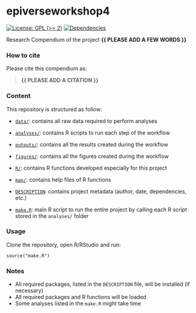 <!-- README.md is generated from README.Rmd. Please edit that file -->

# epiverseworkshop4

<!-- badges: start -->

[![License: GPL (&gt;=
2)](https://img.shields.io/badge/License-GPL%20%28%3E%3D%202%29-blue.svg)](https://choosealicense.com/licenses/gpl-2.0/)
[![Dependencies](https://img.shields.io/badge/dependencies-2/95-green?style=flat)](#)
<!-- badges: end -->

Research Compendium of the project **{{ PLEASE ADD A FEW WORDS }}**

### How to cite

Please cite this compendium as:

> **{{ PLEASE ADD A CITATION }}**

### Content

This repository is structured as follow:

-   [`data/`](https://github.com/scarabel/epiverseworkshop4/tree/master/data):
    contains all raw data required to perform analyses

-   [`analyses/`](https://github.com/scarabel/epiverseworkshop4/tree/main/analyses/):
    contains R scripts to run each step of the workflow

-   [`outputs/`](https://github.com/scarabel/epiverseworkshop4/tree/main/outputs):
    contains all the results created during the workflow

-   [`figures/`](https://github.com/scarabel/epiverseworkshop4/tree/main/figures):
    contains all the figures created during the workflow

-   [`R/`](https://github.com/scarabel/epiverseworkshop4/tree/main/R):
    contains R functions developed especially for this project

-   [`man/`](https://github.com/scarabel/epiverseworkshop4/tree/main/man):
    contains help files of R functions

-   [`DESCRIPTION`](https://github.com/scarabel/epiverseworkshop4/tree/main/DESCRIPTION):
    contains project metadata (author, date, dependencies, etc.)

-   [`make.R`](https://github.com/scarabel/epiverseworkshop4/tree/main/make.R):
    main R script to run the entire project by calling each R script
    stored in the `analyses/` folder

### Usage

Clone the repository, open R/RStudio and run:

    source("make.R")

### Notes

-   All required packages, listed in the `DESCRIPTION` file, will be
    installed (if necessary)
-   All required packages and R functions will be loaded
-   Some analyses listed in the `make.R` might take time
